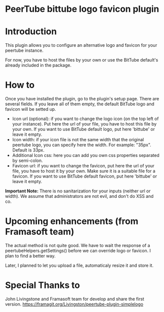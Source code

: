 # PeerTube bittube logo favicon plugin

# Introduction

This plugin allows you to configure an alternative logo and favicon for your peertube instance.

For now, you have to host the files by your own or use the BitTube default's already included in the package.

# How to

Once you have installed the plugin, go to the plugin's setup page.
There are several fields. If you leave all of them empty, the default BitTube logo and favicon will be setted up.

- Icon url (optional): if you want to change the logo icon (on the top left of your instance). Put here the url of your file, you have to host this file by your own. If you want to use BitTube default logo, put here 'bittube' or leave it empty.
- Icon width: if your icon file is not the same width that the original peertube logo, you can specify here the width. For example: "35px". Default is 33px.
- Additional Icon css: here you can add you own css properties separated by semi-colon.
- Favicon url: if you want to change the favicon, put here the url of your file, you have to host it by your own. Make sure it is a suitable file for a favicon. If you want to use BitTube default favicon, put here 'bittube' or leave it empty.

**Important Note:** There is no sanitarization for your inputs (neither url or width). We assume that administrators are not evil, and don't do XSS and co.

# Upcoming enhancements (from Framasoft team)

The actual method is not quite good. We have to wait the response of a peertubeHelpers.getSettings() before we can override logo or favicon.
I plan to find a better way.

Later, I planned to let you upload a file, automaticaly resize it and store it.

# Special Thanks to

John Livingstone and Framasoft team for develop and share the first version. https://framagit.org/Livingston/peertube-plugin-simplelogo
